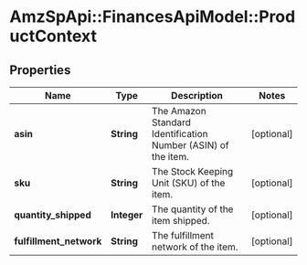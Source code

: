 # AmzSpApi::FinancesApiModel::ProductContext

## Properties
Name | Type | Description | Notes
------------ | ------------- | ------------- | -------------
**asin** | **String** | The Amazon Standard Identification Number (ASIN) of the item. | [optional] 
**sku** | **String** | The Stock Keeping Unit (SKU) of the item. | [optional] 
**quantity_shipped** | **Integer** | The quantity of the item shipped. | [optional] 
**fulfillment_network** | **String** | The fulfillment network of the item. | [optional] 


